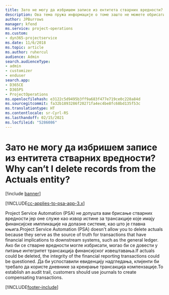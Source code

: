 ```yaml
---
title: Зато не могу да избришем записе из ентитета стварних вредности?
description: Ова тема пружа информације о томе зашто не можете обрисати записе из ентитета стварних вредности.
author: JPBurrows
manager: kfend
ms.service: project-operations
ms.custom:
- dyn365-projectservice
ms.date: 11/6/2018
ms.topic: article
ms.author: ruhercul
audience: Admin
search.audienceType:
- admin
- customizer
- enduser
search.app:
- D365CE
- D365PS
- ProjectOperations
ms.openlocfilehash: e3122c5d9495b3ff9a683f477e719ce0c228a84d
ms.sourcegitcommit: fa32b1893286f20271fa4ec4be8fc68bd135f53c
ms.translationtype: HT
ms.contentlocale: sr-Cyrl-RS
ms.lasthandoff: 02/15/2021
ms.locfileid: "5286086"
---
```

# <a name="why-cant-i-delete-records-from-the-actuals-entity"></a><span data-ttu-id="ea575-103">Зато не могу да избришем записе из ентитета стварних вредности?</span><span class="sxs-lookup"><span data-stu-id="ea575-103">Why can’t I delete records from the Actuals entity?</span></span>

[!include [banner](../includes/psa-now-project-operations.md)]

[!INCLUDE[cc-applies-to-psa-app-3.x](../includes/cc-applies-to-psa-app-3x.md)]

<span data-ttu-id="ea575-104">Project Service Automation (PSA) не допушта вам брисање стварних вредности јер оне служе као извор истине за трансакције које имају финансијске импликације на долазне системе, као што је главна књига.</span><span class="sxs-lookup"><span data-stu-id="ea575-104">Project Service Automation (PSA) doesn't allow you to delete actuals because they serve as the source of truth for transactions that have financial implications to downstream systems, such as the general ledger.</span></span> <span data-ttu-id="ea575-105">Ако би се стварне вредности могле избрисати, могао би се довести у питање интегритет трансакција финансијског извештавања.</span><span class="sxs-lookup"><span data-stu-id="ea575-105">If actuals could be deleted, the integrity of the financial reporting transactions could be questioned.</span></span> <span data-ttu-id="ea575-106">Да би успоставили евиденцију надгледања, клијенти би требало да користе дневнике за креирање трансакција компензације.</span><span class="sxs-lookup"><span data-stu-id="ea575-106">To establish an audit trail, customers should use journals to create compensating transactions.</span></span>



[!INCLUDE[footer-include](../includes/footer-banner.md)]